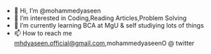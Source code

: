 - 👋 Hi, I’m @mohammedyaseen
- 👀 I’m interested in Coding,Reading Articles,Problem Solving
- 🌱 I’m currently learning BCA at MgU & self studiying lots  of things
- 📫 How to reach me mhdyaseen.official@gmail.com,mohammedyaseenO @ twitter

<!---
mhdyaseen8841/mhdyaseen8841 is a ✨ special ✨ repository because its `README.md` (this file) appears on your GitHub profile.
You can click the Preview link to take a look at your changes.
--->
